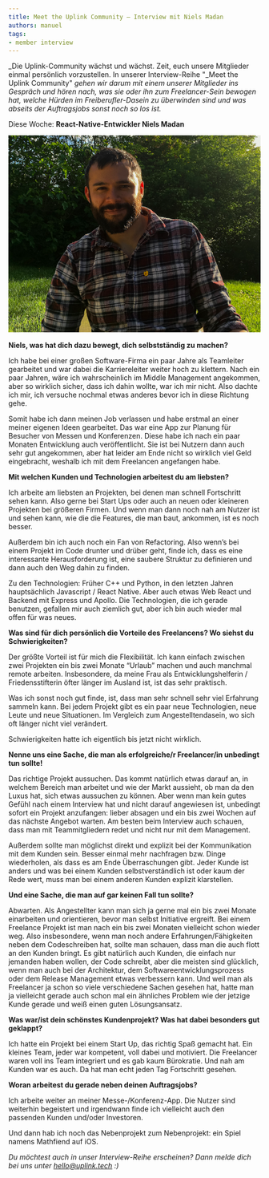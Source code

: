 ```yaml
---
title: Meet the Uplink Community – Interview mit Niels Madan
authors: manuel
tags:
- member interview
---
```


_Die Uplink-Community wächst und wächst. Zeit, euch unsere Mitglieder einmal persönlich vorzustellen. In unserer Interview-Reihe "_Meet the Uplink Community" _gehen wir darum mit einem unserer Mitglieder ins Gespräch und hören nach, was sie oder ihn zum Freelancer-Sein bewogen hat, welche Hürden im Freiberufler-Dasein zu überwinden sind und was abseits der Auftragsjobs sonst noch so los ist._

Diese Woche: **React-Native-Entwickler Niels Madan**

![](Bildschirmfoto-2019-10-21-um-08.30.26.png)

**Niels, was hat dich dazu bewegt, dich selbstständig zu machen?**

Ich habe bei einer großen Software-Firma ein paar Jahre als Teamleiter gearbeitet und war dabei die Karriereleiter weiter hoch zu klettern. Nach ein paar Jahren, wäre ich wahrscheinlich im Middle Management angekommen, aber so wirklich sicher, dass ich dahin wollte, war ich mir nicht. Also dachte ich mir, ich versuche nochmal etwas anderes bevor ich in diese Richtung gehe.

Somit habe ich dann meinen Job verlassen und habe erstmal an einer meiner eigenen Ideen gearbeitet. Das war eine App zur Planung für Besucher von Messen und Konferenzen. Diese habe ich nach ein paar Monaten Entwicklung auch veröffentlicht. Sie ist bei Nutzern dann auch sehr gut angekommen, aber hat leider am Ende nicht so wirklich viel Geld eingebracht, weshalb ich mit dem Freelancen angefangen habe.

**Mit welchen Kunden und Technologien arbeitest du am liebsten?**

Ich arbeite am liebsten an Projekten, bei denen man schnell Fortschritt sehen kann. Also gerne bei Start Ups oder auch an neuen oder kleineren Projekten bei größeren Firmen. Und wenn man dann noch nah am Nutzer ist und sehen kann, wie die die Features, die man baut, ankommen, ist es noch besser.

Außerdem bin ich auch noch ein Fan von Refactoring. Also wenn’s bei einem Projekt im Code drunter und drüber geht, finde ich, dass es eine interessante Herausforderung ist, eine saubere Struktur zu definieren und dann auch den Weg dahin zu finden.

Zu den Technologien: Früher C++ und Python, in den letzten Jahren hauptsächlich Javascript / React Native. Aber auch etwas Web React und Backend mit Express und Apollo. Die Technologien, die ich gerade benutzen, gefallen mir auch ziemlich gut, aber ich bin auch wieder mal offen für was neues.

**Was sind für dich persönlich die Vorteile des Freelancens? Wo siehst du Schwierigkeiten?**

Der größte Vorteil ist für mich die Flexibilität. Ich kann einfach zwischen zwei Projekten ein bis zwei Monate “Urlaub” machen und auch manchmal remote arbeiten. Insbesondere, da meine Frau als Entwicklungshelferin / Friedensstifterin öfter länger im Ausland ist, ist das sehr praktisch.

Was ich sonst noch gut finde, ist, dass man sehr schnell sehr viel Erfahrung sammeln kann. Bei jedem Projekt gibt es ein paar neue Technologien, neue Leute und neue Situationen. Im Vergleich zum Angestelltendasein, wo sich oft länger nicht viel verändert.

Schwierigkeiten hatte ich eigentlich bis jetzt nicht wirklich.

**Nenne uns eine Sache, die man als erfolgreiche/r Freelancer/in unbedingt tun sollte!**

Das richtige Projekt aussuchen. Das kommt natürlich etwas darauf an, in welchem Bereich man arbeitet und wie der Markt aussieht, ob man da den Luxus hat, sich etwas aussuchen zu können. Aber wenn man kein gutes Gefühl nach einem Interview hat und nicht darauf angewiesen ist, unbedingt sofort ein Projekt anzufangen: lieber absagen und ein bis zwei Wochen auf das nächste Angebot warten. Am besten beim Interview auch schauen, dass man mit Teammitgliedern redet und nicht nur mit dem Management.

Außerdem sollte man möglichst direkt und explizit bei der Kommunikation mit dem Kunden sein. Besser einmal mehr nachfragen bzw. Dinge wiederholen, als dass es am Ende Überraschungen gibt. Jeder Kunde ist anders und was bei einem Kunden selbstverständlich ist oder kaum der Rede wert, muss man bei einem anderen Kunden explizit klarstellen.

**Und eine Sache, die man auf gar keinen Fall tun sollte?**

Abwarten. Als Angestellter kann man sich ja gerne mal ein bis zwei Monate einarbeiten und orientieren, bevor man selbst Initiative ergreift. Bei einem Freelance Projekt ist man nach ein bis zwei Monaten vielleicht schon wieder weg. Also insbesondere, wenn man noch andere Erfahrungen/Fähigkeiten neben dem Codeschreiben hat, sollte man schauen, dass man die auch flott an den Kunden bringt. Es gibt natürlich auch Kunden, die einfach nur jemanden haben wollen, der Code schreibt, aber die meisten sind glücklich, wenn man auch bei der Architektur, dem Softwareentwicklungsprozess oder dem Release Management etwas verbessern kann. Und weil man als Freelancer ja schon so viele verschiedene Sachen gesehen hat, hatte man ja vielleicht gerade auch schon mal ein ähnliches Problem wie der jetzige Kunde gerade und weiß einen guten Lösungsansatz.

**Was war/ist dein schönstes Kundenprojekt? Was hat dabei besonders gut geklappt?**

Ich hatte ein Projekt bei einem Start Up, das richtig Spaß gemacht hat. Ein kleines Team, jeder war kompetent, voll dabei und motiviert. Die Freelancer waren voll ins Team integriert und es gab kaum Bürokratie. Und nah am Kunden war es auch. Da hat man echt jeden Tag Fortschritt gesehen.

**Woran arbeitest du gerade neben deinen Auftragsjobs?**

Ich arbeite weiter an meiner Messe-/Konferenz-App. Die Nutzer sind weiterhin begeistert und irgendwann finde ich vielleicht auch den passenden Kunden und/oder Investoren.

Und dann hab ich noch das Nebenprojekt zum Nebenprojekt: ein Spiel namens Mathfiend auf iOS.

_Du möchtest auch in unser Interview-Reihe erscheinen? Dann melde dich bei uns unter [hello@uplink.tech](mailto:hello@uplink.tech) :)_
